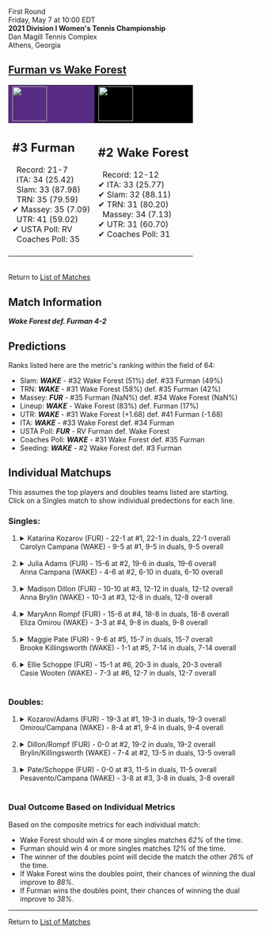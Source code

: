 First Round  
Friday, May 7 at 10:00 EDT  
**2021 Division I Women's Tennis Championship**  
Dan Magill Tennis Complex  
Athens, Georgia  
## [Furman vs Wake Forest](https://www.ncaa.com/game/5833664)  

<table><tr style="background-color: #d9d9d9 !important"><td style="background-color: #582C83 !important"><img src="https://www.ncaa.com/sites/default/files/images/logos/schools/f/furman.70.png" width="70" height="70" /></td><td style="background-color: #010101 !important"><img src="https://www.ncaa.com/sites/default/files/images/logos/schools/w/wake-forest.70.png" width="70" height="70" /></td></tr><tr>
<td>  

<h2>#3 Furman</h2>  
&nbsp; Record: 21-7<br>  
&nbsp; ITA: 34 (25.42)<br>  
&nbsp; Slam: 33 (87.98)<br>  
&nbsp; TRN: 35 (79.59)<br>  
&#10004; Massey: 35 (7.09)<br>  
&nbsp; UTR: 41 (59.02)<br>  
&#10004; USTA Poll: RV<br>  
&nbsp; Coaches Poll: 35<br>  
<br>  

</td>
<td>  

<h2>#2 Wake Forest</h2>  
&nbsp; Record: 12-12<br>  
&#10004; ITA: 33 (25.77)<br>  
&#10004; Slam: 32 (88.11)<br>  
&#10004; TRN: 31 (80.20)<br>  
&nbsp; Massey: 34 (7.13)<br>  
&#10004; UTR: 31 (60.70)<br>  
&#10004; Coaches Poll: 31<br>  
<br>  

</td>
</tr></table>  


<br>Return to [List of Matches](../index.md)  

## Match Information  
***Wake Forest def. Furman 4-2***  

## Predictions  

Ranks listed here are the metric's ranking within the field of 64:  
- Slam: ***WAKE*** - #32 Wake Forest (51%) def. #33 Furman (49%)  
- TRN: ***WAKE*** - #31 Wake Forest (58%) def. #35 Furman (42%)  
- Massey: ***FUR*** - #35 Furman (NaN%) def. #34 Wake Forest (NaN%)  
- Lineup: ***WAKE*** - Wake Forest (83%) def. Furman (17%)  
- UTR: ***WAKE*** - #31 Wake Forest (+1.68) def. #41 Furman (-1.68)  
- ITA: ***WAKE*** - #33 Wake Forest def. #34 Furman  
- USTA Poll: ***FUR*** - RV Furman def. Wake Forest  
- Coaches Poll: ***WAKE*** - #31 Wake Forest def. #35 Furman  
- Seeding: ***WAKE*** - #2 Wake Forest def. #3 Furman  

## Individual Matchups  
This assumes the top players and doubles teams listed are starting.  
Click on a Singles match to show individual predections for each line.  

### Singles:  

<ol>
<li><details>
<summary markdown="span">Katarina Kozarov (FUR) - 22-1 at #1, 22-1 in duals, 22-1 overall<br>Carolyn Campana (WAKE) - 9-5 at #1, 9-5 in duals, 9-5 overall</summary>
<h4>Predictions</h4><ul>
<li>Composite: <b><i>FUR</i></b> - Kozarov (56%) def. Campana (44%)</li>  
<li>Slam: <b><i>FUR</i></b> - Kozarov (56%) def. Campana (44%)</li>  
<li>TRN: <b><i>FUR</i></b> - Kozarov (72%) def. Campana (28%)</li>  
<li>Massey: <b><i>FUR</i></b> - Kozarov (NaN%) def. Campana (NaN%)</li>  
<li>UTR: <b><i>WAKE</i></b> - Campana (56%) def. Kozarov (44%)</li>  
<li>ITA: <b><i>WAKE</i></b> - Campana (28.61) def. Kozarov (26.43)</li>  
</ul>
</details>&nbsp;</li>
<li><details>
<summary markdown="span">Julia Adams (FUR) - 15-6 at #2, 19-6 in duals, 19-6 overall<br>Anna Campana (WAKE) - 4-6 at #2, 6-10 in duals, 6-10 overall</summary>
<h4>Predictions</h4><ul>
<li>Composite: <b><i>FUR</i></b> - Adams (59%) def. Campana (41%)</li>  
<li>Slam: <b><i>WAKE</i></b> - Campana (52%) def. Adams (48%)</li>  
<li>TRN: <b><i>FUR</i></b> - Adams (61%) def. Campana (39%)</li>  
<li>Massey: <b><i>FUR</i></b> - Adams (NaN%) def. Campana (NaN%)</li>  
<li>UTR: <b><i>FUR</i></b> - Adams (71%) def. Campana (29%)</li>  
<li>ITA: <b><i>WAKE</i></b> - Campana (11.52) def. Adams (5.79)</li>  
</ul>
</details>&nbsp;</li>
<li><details>
<summary markdown="span">Madison Dillon (FUR) - 10-10 at #3, 12-12 in duals, 12-12 overall<br>Anna Brylin (WAKE) - 10-3 at #3, 12-8 in duals, 12-8 overall</summary>
<h4>Predictions</h4><ul>
<li>Composite: <b><i>WAKE</i></b> - Brylin (88%) def. Dillon (12%)</li>  
<li>Slam: <b><i>WAKE</i></b> - Brylin (85%) def. Dillon (15%)</li>  
<li>TRN: <b><i>WAKE</i></b> - Brylin (87%) def. Dillon (13%)</li>  
<li>Massey: <b><i>FUR</i></b> - Dillon (NaN%) def. Brylin (NaN%)</li>  
<li>UTR: <b><i>WAKE</i></b> - Brylin (92%) def. Dillon (8%)</li>  
<li>ITA: <b><i>WAKE</i></b> - Brylin (2.10) def. Dillon (1.67)</li>  
</ul>
</details>&nbsp;</li>
<li><details>
<summary markdown="span">MaryAnn Rompf (FUR) - 15-6 at #4, 18-8 in duals, 18-8 overall<br>Eliza Omirou (WAKE) - 3-3 at #4, 9-8 in duals, 9-8 overall</summary>
<h4>Predictions</h4><ul>
<li>Composite: <b><i>WAKE</i></b> - Omirou (66%) def. Rompf (34%)</li>  
<li>Slam: <b><i>WAKE</i></b> - Omirou (66%) def. Rompf (34%)</li>  
<li>TRN: <b><i>WAKE</i></b> - Omirou (60%) def. Rompf (40%)</li>  
<li>Massey: <b><i>FUR</i></b> - Rompf (NaN%) def. Omirou (NaN%)</li>  
<li>UTR: <b><i>WAKE</i></b> - Omirou (72%) def. Rompf (28%)</li>  
<li>ITA: <b><i>WAKE</i></b> - Omirou (1.88) def. Rompf (1.74)</li>  
</ul>
</details>&nbsp;</li>
<li><details>
<summary markdown="span">Maggie Pate (FUR) - 9-6 at #5, 15-7 in duals, 15-7 overall<br>Brooke Killingsworth (WAKE) - 1-1 at #5, 7-14 in duals, 7-14 overall</summary>
<h4>Predictions</h4><ul>
<li>Composite: <b><i>WAKE</i></b> - Killingsworth (74%) def. Pate (26%)</li>  
<li>Slam: <b><i>WAKE</i></b> - Killingsworth (79%) def. Pate (21%)</li>  
<li>TRN: <b><i>WAKE</i></b> - Killingsworth (66%) def. Pate (34%)</li>  
<li>Massey: <b><i>FUR</i></b> - Pate (NaN%) def. Killingsworth (NaN%)</li>  
<li>UTR: <b><i>WAKE</i></b> - Killingsworth (77%) def. Pate (23%)</li>  
<li>ITA: <b><i>FUR</i></b> - Pate (1.95) def. Killingsworth (1.48)</li>  
</ul>
</details>&nbsp;</li>
<li><details>
<summary markdown="span">Ellie Schoppe (FUR) - 15-1 at #6, 20-3 in duals, 20-3 overall<br>Casie Wooten (WAKE) - 7-3 at #6, 12-7 in duals, 12-7 overall</summary>
<h4>Predictions</h4><ul>
<li>Composite: <b><i>WAKE</i></b> - Wooten (66%) def. Schoppe (34%)</li>  
<li>Slam: <b><i>WAKE</i></b> - Wooten (66%) def. Schoppe (34%)</li>  
<li>TRN: <b><i>WAKE</i></b> - Wooten (57%) def. Schoppe (43%)</li>  
<li>Massey: <b><i>FUR</i></b> - Schoppe (NaN%) def. Wooten (NaN%)</li>  
<li>UTR: <b><i>WAKE</i></b> - Wooten (75%) def. Schoppe (25%)</li>  
<li>ITA: <b><i>FUR</i></b> - Schoppe (2.79) def. Wooten (1.70)</li>  
</ul>
</details>&nbsp;</li>
</ol>

### Doubles:  

<ol>
<li><details>
<summary markdown="span">Kozarov/Adams (FUR) - 19-3 at #1, 19-3 in duals, 19-3 overall<br>Omirou/Campana (WAKE) - 8-4 at #1, 9-4 in duals, 9-4 overall</summary>
<br>Sorry, we don't have any metrics for this match
</details>&nbsp;</li>
<li><details>
<summary markdown="span">Dillon/Rompf (FUR) - 0-0 at #2, 19-2 in duals, 19-2 overall<br>Brylin/Killingsworth (WAKE) - 7-4 at #2, 13-5 in duals, 13-5 overall</summary>
<br>Sorry, we don't have any metrics for this match
</details>&nbsp;</li>
<li><details>
<summary markdown="span">Pate/Schoppe (FUR) - 0-0 at #3, 11-5 in duals, 11-5 overall<br>Pesavento/Campana (WAKE) - 3-8 at #3, 3-8 in duals, 3-8 overall</summary>
<br>Sorry, we don't have any metrics for this match
</details>&nbsp;</li>
</ol>

### Dual Outcome Based on Individual Metrics  
  
Based on the composite metrics for each individual match:  
- Wake Forest should win 4 or more singles matches _62%_ of the time.  
- Furman should win 4 or more singles matches _12%_ of the time.  
- The winner of the doubles point will decide the match the other _26%_ of the time.  
- If Wake Forest wins the doubles point, their chances of winning the dual improve to _88%_.  
- If Furman wins the doubles point, their chances of winning the dual improve to _38%_.  
  
------

Return to [List of Matches](../index.md)  
